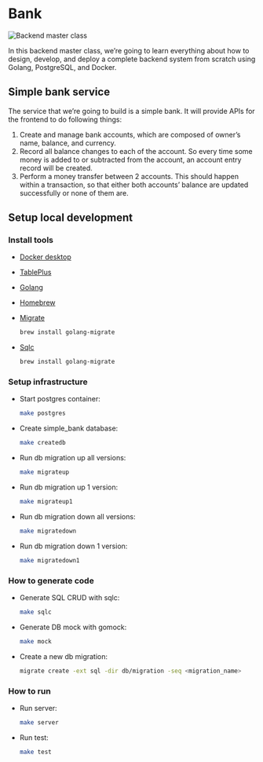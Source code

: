 # Bank

![Backend master class](backend-master.png)

In this backend master class, we’re going to learn everything about how to design, develop, and deploy a complete backend system from scratch using Golang, PostgreSQL, and Docker.


## Simple bank service

The service that we’re going to build is a simple bank. It will provide APIs for the frontend to do following things:

1. Create and manage bank accounts, which are composed of owner’s name, balance, and currency.
2. Record all balance changes to each of the account. So every time some money is added to or subtracted from the account, an account entry record will be created.
3. Perform a money transfer between 2 accounts. This should happen within a transaction, so that either both accounts’ balance are updated successfully or none of them are.

## Setup local development

### Install tools

- [Docker desktop](https://www.docker.com/products/docker-desktop)
- [TablePlus](https://tableplus.com/)
- [Golang](https://golang.org/)
- [Homebrew](https://brew.sh/)
- [Migrate](https://github.com/golang-migrate/migrate/tree/master/cmd/migrate)

    ```bash
    brew install golang-migrate
    ```

- [Sqlc](https://github.com/kyleconroy/sqlc#installation)

    ```bash
    brew install golang-migrate
    ```

### Setup infrastructure

- Start postgres container:

    ```bash
    make postgres
    ```

- Create simple_bank database:

    ```bash
    make createdb
    ```

- Run db migration up all versions:

    ```bash
    make migrateup
    ```

- Run db migration up 1 version:

    ```bash
    make migrateup1
    ```

- Run db migration down all versions:

    ```bash
    make migratedown
    ```

- Run db migration down 1 version:

    ```bash
    make migratedown1
    ```

### How to generate code

- Generate SQL CRUD with sqlc:

    ```bash
    make sqlc
    ```

- Generate DB mock with gomock:

    ```bash
    make mock
    ```

- Create a new db migration:

    ```bash
    migrate create -ext sql -dir db/migration -seq <migration_name>
    ```

### How to run

- Run server:

    ```bash
    make server
    ```

- Run test:

    ```bash
    make test
    ```
